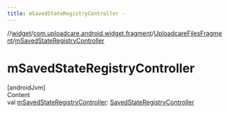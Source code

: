 ```yaml
---
title: mSavedStateRegistryController -
---
```

//[widget](../../index.md)/[com.uploadcare.android.widget.fragment](../index.md)/[UploadcareFilesFragment](index.md)/[mSavedStateRegistryController](m-saved-state-registry-controller.md)



# mSavedStateRegistryController  
[androidJvm]  
Content  
val [mSavedStateRegistryController](m-saved-state-registry-controller.md): [SavedStateRegistryController](https://developer.android.com/reference/kotlin/androidx/savedstate/SavedStateRegistryController.html)  



